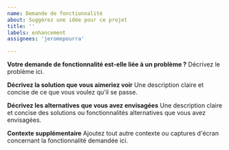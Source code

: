 ```yaml
---
name: Demande de fonctionnalité
about: Suggérez une idée pour ce projet
title: ''
labels: enhancement
assignees: 'jeromepourra'

---
```


**Votre demande de fonctionnalité est-elle liée à un problème ?**
Décrivez le problème ici.

**Décrivez la solution que vous aimeriez voir**
Une description claire et concise de ce que vous voulez qu'il se passe.

**Décrivez les alternatives que vous avez envisagées**
Une description claire et concise des solutions ou fonctionnalités alternatives que vous avez envisagées.

**Contexte supplémentaire**
Ajoutez tout autre contexte ou captures d'écran concernant la fonctionnalité demandée ici.
